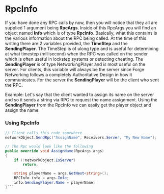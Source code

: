 # RpcInfo

If you have done any RPC calls by now, then you will notice that they all are supplied 1 argument being **RpcArgs**. Inside of this RpcArgs you will find an object named **Info** which is of type **RpcInfo**. Basically, what this contains is the various information about the RPC being called. At the time of this writing there are 2 variables provided, the **TimeStep** and the **SendingPlayer**. The TimeStep is of ulong type and is useful for determining at what timestep (millisecond) when the RPC was called on the sender which is often useful in lockstep systems or detecting cheating. The **SendingPlayer** is of type NetworkingPlayer and is most useful on the server. For clients, this variable will always be the server since Forge Networking follows a completely Authoritative Design in how it communicates. For the server the **SendingPlayer** will be the client who sent the RPC.

Example:  Let's say that the client wanted to assign its name on the server and so it sends a string via RPC to request the name assignment. Using the **SendingPlayer** from the RpcInfo we can easily get the player object and assign the name.

### Using RpcInfo
```csharp
// Client calls this code somewhere
networkObject.SendRpc("AssignName", Receivers.Server, "My New Name");

// The Rpc would look like the following
public override void AssignName(RpcArgs args)
{
	if (!networkObject.IsServer)
		return;

	string playerName = args.GetNext<string>();
	RPCInfo info = args.Info;
	info.SendingPlayer.Name = playerName;
}```